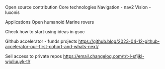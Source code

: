Open source contribution
Core technologies
Navigation - nav2
Vision - luxonis

Applications
Open humanoid
Marine rovers

Check how to start using ideas in gsoc

Github accelerator - funds projects
https://github.blog/2023-04-12-github-accelerator-our-first-cohort-and-whats-next/

Sell access to private repos
https://email.changelog.com/t/t-l-sfjikl-wjuliuuyk-tl/

